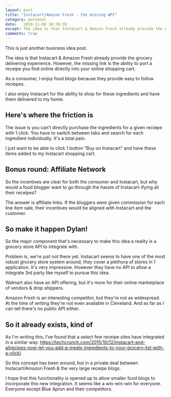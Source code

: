 ```yaml
---
layout: post
title: "Instacart/Amazon Fresh - the missing API"
category: personal
date:   2019-11-08 18:39:39
except: The idea is that Instacart & Amazon Fresh already provide the grocery delivering experience. However, the missing link is the ability to port a receipe you find online directly into your online shopping cart.
comments: true
---
```


This is just another business idea post.

The idea is that Instacart & Amazon Fresh already provide the grocery delivering experience. However, the missing link is the ability to port a receipe you find online directly into your online shopping cart.

As a consumer, I enjoy food blogs because they provide easy to follow reciepes.

I also enjoy Instacart for the ability to shop for these ingredients and have them delivered to my home.

## Here's where the friction is

The issue is you can't directly purchase the ingredients for a given reciepe with 1 click. You have to switch between tabs and search for each ingredient individually. It's a total pain.

I just want to be able to click 1 button "Buy on Instacart" and have these items added to my Instacart shopping cart.

## Bonus round: Affiliate Network

So the incentives are clear for both the consumer and Instacart, but why would a food blogger want to go through the hassle of Instacart-ifying all their receipes?

The answer is affiliate links. If the bloggers were given commission for each line item sale, their incentives would be aligned with Instacart and the customer.

## So make it happen Dylan!

So the major component that's necessary to make this idea a reality is a grocery store API to integrate with.

Problem is, we're just not there yet. Instacart seems to have one of the most robust grocery store system around, they cover a plethora of stores in 1 application. It's very impressive. However they have no API to allow a integrate 3rd party like myself to pursue this idea.

Walmart also have an API offering, but it's more for their online marketplace of vendors & drop shippers.

Amazon Fresh is an interesting competitor, but they're not as widespread. At the time of writing they're not even available in Cleveland. And as far as I can tell there's no public API either.

## So it already exists, kind of

As I'm writing this, I've found that a select few receipe sites have integrated in a similar way: https://techcrunch.com/2015/10/12/instacart-and-allrecipes-now-let-you-add-a-meals-ingredients-to-your-grocery-list-with-a-click/

So this concept has been around, but in a private deal between Instacart/Amazon Fresh & the very large receipe blogs.

I hope that this functionality is opened up to allow smaller food blogs to incorporate this new integration. It seems like a win-win-win for everyone. Everyone except Blue Apron and their competitors. 
